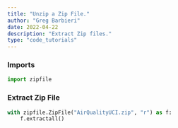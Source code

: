 ```yaml
---
title: "Unzip a Zip File."
author: "Greg Barbieri"
date: 2022-04-22
description: "Extract Zip files."
type: "code_tutorials"
--- 
```


### Imports

```python
import zipfile
```
### Extract Zip File

```python
with zipfile.ZipFile("AirQualityUCI.zip", "r") as f:
    f.extractall()
```

